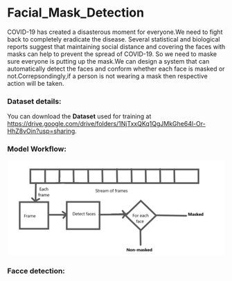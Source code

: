 # Facial_Mask_Detection
COVID-19 has created a disasterous moment for everyone.We need to fight back to completely eradicate the disease. Several statistical and biological reports suggest that maintaining social distance and covering the faces with masks can help to prevent the spread of COVID-19. So we need to maske sure everyone is putting up the mask.We can design a system that can automatically detect the faces and conform whether each face is masked or not.Correpsondingly,if a person is not wearing a mask then respective action will be taken.


### Dataset details:
You can download the **Dataset** used for training at https://drive.google.com/drive/folders/1NjTxxQKq1QgJMkGhe64l-Or-HhZ8vOin?usp=sharing.

### Model Workflow:
![alt text](https://github.com/mani-312/Facial_Mask_Detection/blob/main/model_flow.png?raw=true)

### Facce detection:
